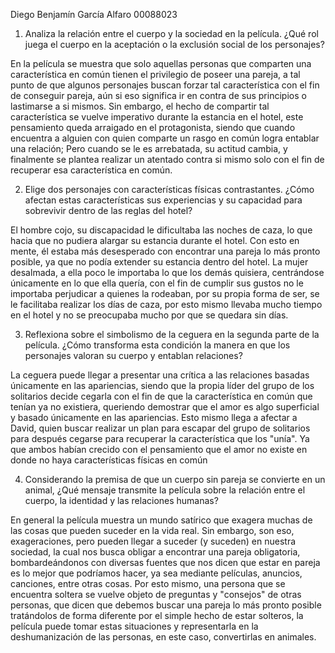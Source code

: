 Diego Benjamín García Alfaro 00088023

1. Analiza la relación entre el cuerpo y la sociedad en la película. ¿Qué rol juega el cuerpo en la aceptación o la exclusión social de los personajes?

En la película se muestra que solo aquellas personas que comparten una característica en común tienen el privilegio de poseer una pareja, a tal punto de que algunos personajes buscan forzar tal característica con el fin de conseguir pareja, aún si eso significa ir en contra de sus principios o lastimarse a si mismos.
Sin embargo, el hecho de compartir tal característica se vuelve imperativo durante la estancia en el hotel, este pensamiento queda arraigado en el protagonista, siendo que cuando encuentra a alguien con quien comparte un rasgo en común logra entablar una relación; Pero cuando se le es arrebatada, su actitud cambia, y finalmente se plantea realizar un atentado contra si mismo solo con el fin de recuperar esa característica en común.

2. Elige dos personajes con características físicas contrastantes. ¿Cómo afectan estas características sus experiencias y su capacidad para sobrevivir dentro de las reglas del hotel?

El hombre cojo, su discapacidad le dificultaba las noches de caza, lo que hacia que no pudiera alargar su estancia durante el hotel. Con esto en mente, él estaba más desesperado con encontrar una pareja lo más pronto posible, ya que no podía extender su estancia dentro del hotel.
La mujer desalmada, a ella poco le importaba lo que los demás quisiera, centrándose únicamente en lo que ella quería, con el fin de cumplir sus gustos no le importaba perjudicar a quienes la rodeaban, por su propia forma de ser, se le facilitaba realizar los días de caza, por esto mismo llevaba mucho tiempo en el hotel y no se preocupaba mucho por que se quedara sin días.

3. Reflexiona sobre el simbolismo de la ceguera en la segunda parte de la película. ¿Cómo transforma esta condición la manera en que los personajes valoran su cuerpo y entablan relaciones?

La ceguera puede llegar a presentar una crítica a las relaciones basadas únicamente en las apariencias, siendo que la propia líder del grupo de los solitarios decide cegarla con el fin de que la característica en común que tenían ya no existiera, queriendo demostrar que el amor es algo superficial y basado únicamente en las apariencias. Esto mismo llega a afectar a David, quien buscar realizar un plan para escapar del grupo de solitarios para después cegarse para recuperar la característica que los "unía". Ya que ambos habían crecido con el pensamiento que el amor no existe en donde no haya características físicas en común

4. Considerando la premisa de que un cuerpo sin pareja se convierte en un animal, ¿Qué mensaje transmite la película sobre la relación entre el cuerpo, la identidad y las relaciones humanas?

En general la película muestra un mundo satírico que exagera muchas de las cosas que pueden suceder en la vida real. Sin embargo, son eso, exageraciones, pero pueden llegar a suceder (y suceden) en nuestra sociedad, la cual nos busca obligar a encontrar una pareja obligatoria, bombardeándonos con diversas fuentes que nos dicen que estar en pareja es lo mejor que podríamos hacer, ya sea mediante películas, anuncios, canciones, entre otras cosas.
Por esto mismo, una persona que se encuentra soltera se vuelve objeto de preguntas y "consejos" de otras personas, que dicen que debemos buscar una pareja lo más pronto posible tratándolos de forma diferente por el simple hecho de estar solteros, la película puede tomar estas situaciones y representarla en la deshumanización de las personas, en este caso, convertirlas en animales.